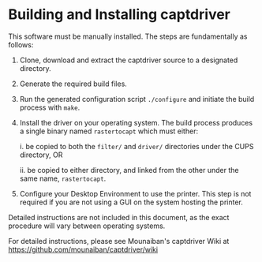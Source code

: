 # Building and Installing captdriver

This software must be manually installed. The steps are fundamentally
as follows:

1. Clone, download and extract the captdriver source to a designated
   directory.

2. Generate the required build files.

3. Run the generated configuration script `./configure` and initiate
   the build process with `make`.

4. Install the driver on your operating system. The build process
   produces a single binary named `rastertocapt` which must either:
   
   i. be copied to both the `filter/` and `driver/` directories under
      the CUPS directory, OR
   
   ii. be copied to either directory, and linked from the other under
       the same name, `rastertocapt`.

5. Configure your Desktop Environment to use the printer. This step
   is not required if you are not using a GUI on the system hosting
   the printer.

Detailed instructions are not included in this document, as the
exact procedure will vary between operating systems.

For detailed instructions, please see Mounaiban's captdriver Wiki
at https://github.com/mounaiban/captdriver/wiki

[wiki]: http://github.com/mounaiban/captdriver/wiki "Mounaiban's captdriver Project Wiki."
